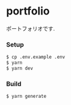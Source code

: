 # portfolio
ポートフォリオです.

### Setup

``` bash
$ cp .env.example .env
$ yarn
$ yarn dev
```

### Build

```bash
$ yarn generate
```
